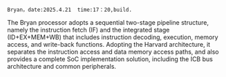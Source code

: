     Bryan，date:2025.4.21  time:17：20,build.
The Bryan processor adopts a sequential two-stage pipeline structure, namely the instruction fetch (IF) and the integrated stage (ID+EX+MEM+WB) that includes instruction decoding, execution, memory access, and write-back functions. 
Adopting the Harvard architecture, it separates the instruction access and data memory access paths, and also provides a complete SoC implementation solution, including the ICB bus architecture and common peripherals.

